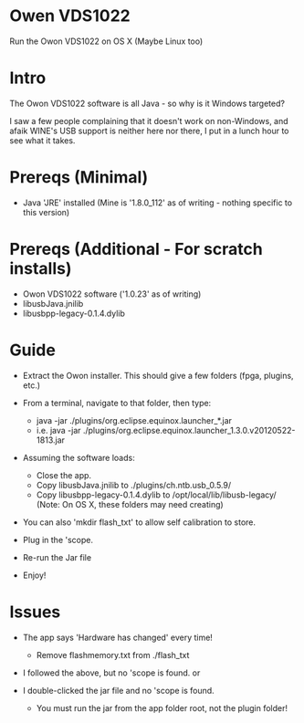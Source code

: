 # Owen VDS1022
Run the Owon VDS1022 on OS X (Maybe Linux too)


# Intro
The Owon VDS1022 software is all Java - so why is it Windows targeted?

I saw a few people complaining that it doesn't work on non-Windows, and afaik WINE's USB support is
neither here nor there, I put in a lunch hour to see what it takes.


# Prereqs (Minimal)
- Java 'JRE' installed (Mine is '1.8.0_112' as of writing - nothing specific to this version)

# Prereqs (Additional - For scratch installs)
- Owon VDS1022 software ('1.0.23' as of writing)
- libusbJava.jnilib
- libusbpp-legacy-0.1.4.dylib


# Guide
- Extract the Owon installer. This should give a few folders (fpga, plugins, etc.)
- From a terminal, navigate to that folder, then type:
  - java -jar ./plugins/org.eclipse.equinox.launcher_*.jar
  - i.e. java -jar ./plugins/org.eclipse.equinox.launcher_1.3.0.v20120522-1813.jar
    
- Assuming the software loads:
  - Close the app.
  - Copy libusbJava.jnilib to ./plugins/ch.ntb.usb_0.5.9/
  - Copy libusbpp-legacy-0.1.4.dylib to /opt/local/lib/libusb-legacy/ (Note: On OS X, these folders may need creating)
    
- You can also 'mkdir flash_txt' to allow self calibration to store.

- Plug in the 'scope.
- Re-run the Jar file
- Enjoy!

# Issues
- The app says 'Hardware has changed' every time!
    - Remove flashmemory.txt from ./flash_txt
    
- I followed the above, but no 'scope is found.
or
- I double-clicked the jar file and no 'scope is found.
  - You must run the jar from the app folder root, not the plugin folder!
